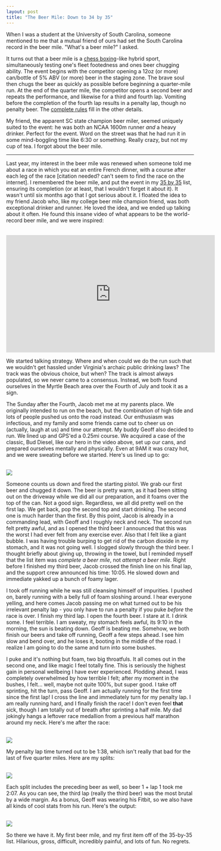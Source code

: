 ```yaml
---
layout: post
title: "The Beer Mile: Down to 34 by 35"
---
```


When I was a student at the University of South Carolina, someone
mentioned to me that a mutual friend of ours had set the South Carolina
record in the beer mile. "What's a beer mile?" I asked.

It turns out that a beer mile is a [chess
boxing](https://en.wikipedia.org/wiki/Chess_boxing)-like hybrid sport,
simultaneously testing one's fleet footedness and ones beer chugging
ability. The event begins with the competitor opening a 12oz (or more)
can/bottle of 5% ABV (or more) beer in the staging zone. The brave soul
then chugs the beer as quickly as possible before beginning a
quarter-mile run. At the end of the quarter mile, the competitor opens a
second beer and repeats the performance, and likewise for a third and
fourth lap. Vomiting before the completion of the fourth lap results in
a penalty lap, though no penalty beer. The [complete
rules](http://www.beermile.com/rules) fill in
the other details.

My friend, the apparent SC state champion beer miler, seemed uniquely
suited to the event: he was both an NCAA 1600m runner *and* a heavy
drinker. Perfect for the event. Word on the street was that he had run
it in some mind-boggling time like 6:30 or something. Really crazy, but
not my cup of tea. I forgot about the beer mile.

<hr />

Last year, my
interest in the beer mile was renewed when someone told me about a race
in which you eat an entire French dinner, with a course after each leg
of the race [citation needed? can't seem to find the race on the
internet]. I remembered the beer mile, and put the event in my [35 by 35](/35-list.html) list, ensuring its
completion (or at least, that I wouldn't forget it about it). It wasn't
until six months ago that I got serious about it. I floated the
idea to my friend Jacob who, like my college beer mile champion friend,
was both exceptional drinker and runner. He loved the idea, and we
ended up talking about it often. He found this insane video of
what appears to be the world-record beer mile, and we were inspired:

<br />

<iframe width="560" height="315"
src="https://www.youtube.com/embed/HZ-XFC5qzyM" frameborder="0"
allowfullscreen></iframe>

<br />

We started talking strategy. 
Where and when could we do the run such that we wouldn't get hassled under
Virginia's archaic public drinking laws? The track was the obvious
choice, but when? The track is almost always populated, so we never came
to a consensus. Instead, we both found ourselves in the Myrtle Beach
area over the Fourth of July and took it as a sign. 

The Sunday after the Fourth, Jacob met me at my parents place. We
originally intended to run on the beach, but the combination of high
tide and lots of people pushed us onto the road instead. Our enthusiasm
was infectious, and my family and some friends came out to cheer us on
(actually, laugh at us) and time our attempt. My buddy Geoff also
decided to run. We lined up and GPS'ed a 0.25mi course. We acquired a
case of
the classic, Bud Diesel, like our hero in the video above, set up our cans, and prepared ourselves mentally
and physically. Even at 9AM it was crazy hot, and we were sweating
before we started. Here's us lined up to go:

<br />

<img src='/static/img/before-beer-mile.jpg'>

<br />

Someone counts us down and fired the starting pistol. We grab our
first beer and chugged it down. The beer is pretty warm, as it had been
sitting out on the driveway while we did all our preparation, and it
foams over the top of the can. Not a good sign. Regardless, we all did
pretty well on the first lap. We get back, pop the second top and start
drinking. The second one is much harder than the first. By this point,
Jacob is already in a commanding lead, with Geoff and I roughly neck and
neck. The second run felt pretty awful, and as I opened the third beer I
announced that this was the worst I had ever felt from any exercise
ever. Also that I felt like a giant bubble. I was having trouble burping
to get rid of the carbon dioxide in my stomach, and it was not going
well. I slogged slowly through the third beer. I thought briefly about
giving up, throwing in the towel, but I reminded myself that the list
item was *complete a beer mile*, not *attempt a beer mile*. Right before
I finished my third beer, Jacob crossed the finish line on his final
lap, and the support crew announced his time: 10:05. He slowed down and
immediate yakked up a bunch of foamy lager.

I took off running while he was still cleansing himself of impurities. I pushed on,
barely running with a belly full of foam sloshing around. I hear
everyone yelling, and here comes Jacob passing me on what turned out to
be his irrelevant penalty lap - you only have to run a penalty if you
puke *before* the race is over. I finish my third lap. I open the fourth
beer. I stare at it. I drink some. I feel terrible. I am sweaty, my
stomach feels awful, its 9:10 in the morning, the sun is beating down.
Geoff is beating me. Somehow, we both finish our beers and take off
running, Geoff a few steps ahead. I see him slow and bend over, and he
loses it, booting in the middle of the road. I realize I am going to do
the same and turn into some bushes.

I puke and it's nothing but foam, two big throatfuls. It all comes out
in the second one, and like magic I feel totally fine. This is seriously
the highest gain in personal wellbeing I have ever experienced. Plodding
ahead, I was completely overwhelmed by how terrible I felt; after my
moment in the bushes, I felt... well, maybe not quite 100%, but super
good. I take off sprinting, hit the turn, pass Geoff. I am actually
running for the first time since the first lap! I cross the line and
immediately turn for my penalty lap. I am really running hard, and I
finally finish the race! I don't even feel **that** sick, though I am totally
out of breath after sprinting a half mile. My dad jokingly hangs a
leftover race medallion from a previous half marathon around my neck.
Here's me after the race:

<br />

<img src='/static/img/after-beer-mile.jpg'>

<br />

My penalty lap time turned
out to be 1:38, which isn't really that bad for the last of five quarter
miles. Here are my splits:

<br />

<img src='/static/img/beer-mile-splits.png'>

<br />

Each split includes the preceding beer as well, so beer 1 + lap 1 took
me 2:07. As you can see, the third lap (really the third beer) was the most brutal by a wide
margin. As a bonus, Geoff was wearing his Fitbit, so we also have all
kinds of cool stats from his run. Here's the output:

<br />

<img src='/static/img/fitbit-beer-mile.png'>

<br />

So there we have it. My first beer mile, and my first item off of the
35-by-35 list. Hilarious, gross, difficult, incredibly painful, and lots of fun. No regrets.
